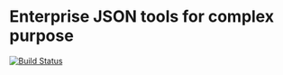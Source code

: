 # Enterprise JSON tools for complex purpose

[![Build Status](https://travis-ci.com/Unn20/Enterprise-JSON.svg?branch=master)](https://travis-ci.com/Unn20/Enterprise-JSON)
